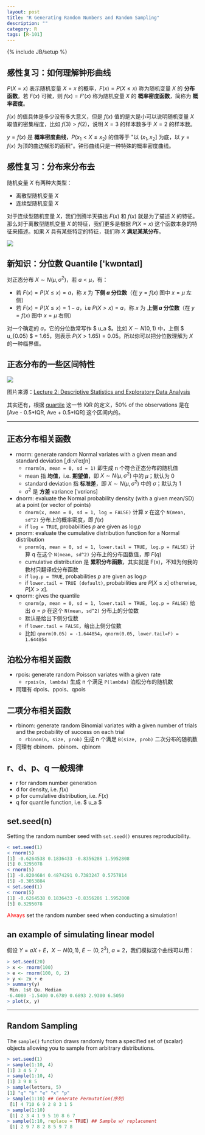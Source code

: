 ```yaml
---
layout: post
title: "R Generating Random Numbers and Random Sampling"
description: ""
category: R
tags: [R-101]
---
```

{% include JB/setup %}

[正态分布的区间特性]: https://farm6.staticflickr.com/5686/23552709249_feabd51978_o_d.png
[随机变量_X]: https://farm2.staticflickr.com/1711/23293776583_a720234a9c_o_d.jpg

## 感性复习：如何理解钟形曲线

$P(X = x)$ 表示随机变量 $X = x$ 的概率，$F(x) = P(X \leq x)$ 称为随机变量 $X$ 的 **分布函数**。若 $F(x)$ 可微，则 $f(x) = F'(x)$ 称为随机变量 $X$ 的 **概率密度函数**，简称为 **概率密度**。

$f(x)$ 的值具体是多少没有多大意义，但是 $f(x)$ 值的是大是小可以说明随机变量 $X$ 取值的密集程度，比如 $f(3) > f(2)$，说明 $X = 3$ 的样本数多于 $X = 2$ 的样本数。

$y = f(x)$ 是 **概率密度曲线**，$P(x_1 < X \leq x_2)$ 的值等于 "以 $(x_1, x_2]$ 为底，以 $y = f(x)$ 为顶的曲边梯形的面积"。钟形曲线只是一种特殊的概率密度曲线。

## 感性复习：分布来分布去

随机变量 $X$ 有两种大类型：

* 离散型随机变量 $X$
* 连续型随机变量 $X$

对于连续型随机变量 $X$，我们倒腾半天搞出 $F(x)$ 和 $f(x)$ 就是为了描述 $X$ 的特征。那么对于离散型随机变量 $X$ 的特征，我们更多是根据 $P(X = x)$ 这个函数本身的特征来描述。如果 $X$ 具有某些特定的特征，我们称 $X$ **满足某某分布**。

![][随机变量_X]

## 新知识：分位数 Quantile ['kwɒntaɪl]

对正态分布 $X \sim N(\mu, \sigma^2)$，若 $a < \mu$，有：

* 若 $F(x) = P(X \leq x) = a$，称 $x$ 为 **下侧 $a$ 分位数**（在 $y = f(x)$ 图中 $x = \mu$ 左侧）
* 若 $F(x) = P(X \leq x) = 1 - a$，i.e $P(X > x) = a$，称 $x$ 为 **上侧 $a$ 分位数**（在 $y = f(x)$ 图中 $x = \mu$ 右侧）

对一个确定的 $a$，它的分位数常写作 $ u_a $。比如 $X \sim N(0, 1)$ 中，上侧 $ u_{0.05} $ = 1.65，则表示 $P(X > 1.65) = 0.05$。所以你可以把分位数理解为 $X$ 的一种临界值。

## 正态分布的一些区间特性

![][正态分布的区间特性]

图片来源：[Lecture 2: Descriptive Statistics and Exploratory Data Analysis](http://www.gs.washington.edu/academics/courses/akey/56008/lecture/lecture2.pdf)

其实还有，根据 [quartile](http://erikyao.github.io/r/2014/08/02/r-getting-and-cleaning-data#quartile) 这一节 IQR 的定义，50% of the observations 是在 [Ave - 0.5\*IQR, Ave + 0.5\*IQR] 这个区间内的。

-----

## 正态分布相关函数

* rnorm: generate random Normal variates with a given mean and standard deviation [ˌdi:viˈeɪʃn]
	* `rnorm(n, mean = 0, sd = 1)` 即生成 n 个符合正态分布的随机值
	* mean 指 **均值**，i.e. **期望值**，即 $X \sim N(\mu, \sigma^2)$ 中的 $\mu$；默认为 0
	* standard deviation 指 **标准差**，即 $X \sim N(\mu, \sigma^2)$ 中的 $\sigma$；默认为 1
	* $\sigma^2$ 是 **方差** variance [ˈvɛriəns]
* dnorm: evaluate the Normal probability density (with a given mean/SD) at a point (or vector of points)
	* `dnorm(x, mean = 0, sd = 1, log = FALSE)` 计算 $x$ 在这个 `N(mean, sd^2)` 分布上的概率密度，即 $f(x)$
	* if `log = TRUE`, probabilities $p$ are given as $\log p$
* pnorm: evaluate the cumulative distribution function for a Normal distribution
	* `pnorm(q, mean = 0, sd = 1, lower.tail = TRUE, log.p = FALSE)` 计算 q 在这个 `N(mean, sd^2)` 分布上的分布函数值，即 $F(q)$
	* cumulative distribution 是 **累积分布函数**，其实就是 F(x)，不知为何我的教材只翻译成分布函数
	* if `log.p = TRUE`, probabilities $p$ are given as $\log p$
	* if `lower.tail = TRUE (default)`, probabilities are $P[X \leq x]$ otherwise, $P[X > x]$.
* qnorm: gives the quantile
	* `qnorm(p, mean = 0, sd = 1, lower.tail = TRUE, log.p = FALSE)` 给出 $a = p$ 在这个 `N(mean, sd^2)` 分布上的分位数
	* 默认是给出下侧分位数
	* if `lower.tail = FALSE`，给出上侧分位数
	* 比如 `qnorm(0.05) = -1.644854`，`qnorm(0.05, lower.tail=F) = 1.644854`

## 泊松分布相关函数

* rpois: generate random Poisson variates with a given rate
	* `rpois(n, lambda)` 生成 n 个满足 `P(lambda)` 泊松分布的随机数
* 同理有 dpois、ppois、qpois

## 二项分布相关函数

* rbinom: generate random Binomial variates with a given number of trials and the probability of success on each trial
	* `rbinom(n, size, prob)` 生成 n 个满足 `B(size, prob)` 二次分布的随机数
* 同理有 dbinom、pbinom、qbinom

## r、d、p、q 一般规律

* r for random number generation
* d for density, i.e. $f(x)$
* p for cumulative distribution, i.e. $F(x)$
* q for quantile function, i.e. $ u_a $

## set.seed(n)

Setting the random number seed with `set.seed()` ensures reproducibility.

```r
< set.seed(1)
< rnorm(5)
[1] -0.6264538 0.1836433 -0.8356286 1.5952808
[5] 0.3295078
< rnorm(5)
[1] -0.8204684 0.4874291 0.7383247 0.5757814
[5] -0.3053884
< set.seed(1)
< rnorm(5)
[1] -0.6264538 0.1836433 -0.8356286 1.5952808
[5] 0.3295078
```

<font color="red">Always</font> set the random number seed when conducting a simulation!

## an example of simulating linear model

假设 $Y = aX + E$，$X \sim N(0,1)$, $E \sim (0,2^2)$, $a = 2$，我们模拟这个曲线可以用：

```r
> set.seed(20)
> x <- rnorm(100)
> e <- rnorm(100, 0, 2)
> y <- 2x + e
> summary(y)
 Min. 1st Qu. Median
-6.4080 -1.5400 0.6789 0.6893 2.9300 6.5050
> plot(x, y)
```

-----

## Random Sampling

The `sample()` function draws randomly from a speciﬁed set of (scalar) objects allowing you to sample from arbitrary distributions.

```r
> set.seed(1)
> sample(1:10, 4)
[1] 3 4 5 7
> sample(1:10, 4)
[1] 3 9 8 5
> sample(letters, 5)
[1] "q" "b" "e" "x" "p"
> sample(1:10) ## Generate Permutation(序列)
 [1] 4 710 6 9 2 8 3 1 5 
> sample(1:10)
 [1] 2 3 4 1 9 5 10 8 6 7
> sample(1:10, replace = TRUE) ## Sample w/ replacement
 [1] 2 9 7 8 2 8 5 9 7 8
```

